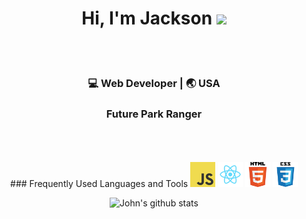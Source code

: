 <div align="center">
 <h1> Hi, I'm Jackson <img src="https://media.giphy.com/media/hvRJCLFzcasrR4ia7z/giphy.gif" width="35px"></h1>
</div>

<br>

<div align="center">

  </a>
 </div>

<br>

<div align="center">
<h3>💻 Web Developer | 🌏 USA </h3>
 <h3>Future Park Ranger</h3>
</div>


<div align="center">
 <br>
<br>
 <br>
### Frequently Used Languages and Tools 
<code><img height="40" src="https://raw.githubusercontent.com/github/explore/80688e429a7d4ef2fca1e82350fe8e3517d3494d/topics/javascript/javascript.png"></code>
<code><img height="40" src="https://raw.githubusercontent.com/github/explore/80688e429a7d4ef2fca1e82350fe8e3517d3494d/topics/react/react.png"></code>
<code><img height="40" src="https://raw.githubusercontent.com/github/explore/5c058a388828bb5fde0bcafd4bc867b5bb3f26f3/topics/html/html.png"></code>
<code><img height="40" src="https://raw.githubusercontent.com/github/explore/5c058a388828bb5fde0bcafd4bc867b5bb3f26f3/topics/css/css.png"></code>


<br>

![John's github stats](https://github-readme-stats.vercel.app/api?username=jacksonpope1&count_private=true&show_icons=true&theme=default)
 </div>




